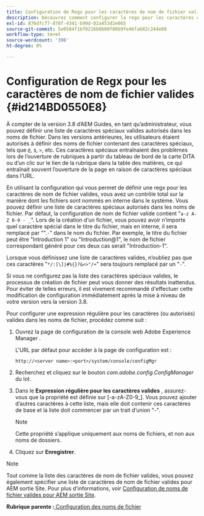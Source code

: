 ```yaml
---
title: Configuration de Regx pour les caractères de nom de fichier valides
description: Découvrez comment configurer la regx pour les caractères de nom de fichier valides
exl-id: 876dfc77-078f-4341-b99d-02a453d2e065
source-git-commit: 5e0584f1bf0216b8b00f00b9fe46fa682c244e08
workflow-type: tm+mt
source-wordcount: '396'
ht-degree: 0%

---
```


# Configuration de Regx pour les caractères de nom de fichier valides {#id214BD0550E8}

À compter de la version 3.8 d’AEM Guides, en tant qu’administrateur, vous pouvez définir une liste de caractères spéciaux valides autorisés dans les noms de fichier. Dans les versions antérieures, les utilisateurs étaient autorisés à définir des noms de fichier contenant des caractères spéciaux, tels que `@`, `$`, `>`, etc. Ces caractères spéciaux entraînaient des problèmes lors de l’ouverture de rubriques à partir du tableau de bord de la carte DITA ou d’un clic sur le lien de la rubrique dans la table des matières, ce qui entraînait souvent l’ouverture de la page en raison de caractères spéciaux dans l’URL.

En utilisant la configuration qui vous permet de définir une regx pour les caractères de nom de fichier valides, vous avez un contrôle total sur la manière dont les fichiers sont nommés en interne dans le système. Vous pouvez définir une liste de caractères spéciaux autorisés dans les noms de fichier. Par défaut, la configuration de nom de fichier valide contient &quot;`a-z A-Z 0-9 - _`&quot;. Lors de la création d’un fichier, vous pouvez avoir n’importe quel caractère spécial dans le titre du fichier, mais en interne, il sera remplacé par &quot;&quot;.`-`&quot; dans le nom du fichier. Par exemple, le titre du fichier peut être &quot;Introduction 1&quot; ou &quot;Introduction@1&quot;, le nom de fichier correspondant généré pour ces deux cas serait &quot;Introduction-1&quot;.

Lorsque vous définissez une liste de caractères valides, n’oubliez pas que ces caractères &quot;`*/:[\]|#%{}?&<>"/+`&quot; sera toujours remplacé par un &quot;`-`&quot;.

Si vous ne configurez pas la liste des caractères spéciaux valides, le processus de création de fichier peut vous donner des résultats inattendus. Pour éviter de telles erreurs, il est vivement recommandé d&#39;effectuer cette modification de configuration immédiatement après la mise à niveau de votre version vers la version 3.8.

Pour configurer une expression régulière pour les caractères \(ou autorisés\) valides dans les noms de fichier, procédez comme suit :

1. Ouvrez la page de configuration de la console web Adobe Experience Manager .

   L&#39;URL par défaut pour accéder à la page de configuration est :

   ```http
   http://<server name>:<port>/system/console/configMgr
   ```

1. Recherchez et cliquez sur le bouton *com.adobe.config.ConfigManager* du lot.

1. Dans le **Expression régulière pour les caractères valides** , assurez-vous que la propriété est définie sur \[-a-zA-Z0-9\_\]. Vous pouvez ajouter d’autres caractères à cette liste, mais elle doit contenir ces caractères de base et la liste doit commencer par un trait d’union &quot;-&quot;.

   >[!NOTE]
   >
   > Cette propriété s’applique uniquement aux noms de fichiers, et non aux noms de dossiers.

1. Cliquez sur **Enregistrer**.


>[!NOTE]
>
> Tout comme la liste des caractères de nom de fichier valides, vous pouvez également spécifier une liste de caractères de nom de fichier valides pour AEM sortie Site. Pour plus d’informations, voir [Configuration de noms de fichier valides pour AEM sortie Site](conf-file-names-valid-regx-aem-site-output.md#).

**Rubrique parente :**[ Configuration des noms de fichier](conf-file-names.md)
